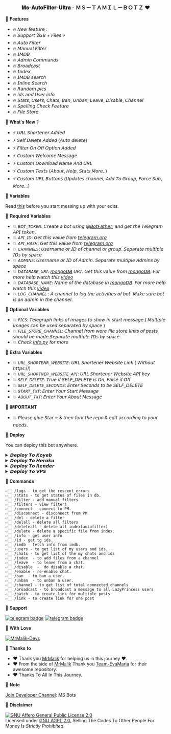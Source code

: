 <h3 align="center">
  <b> 𝐌𝐬-𝐀𝐮𝐭𝐨𝐅𝐢𝐥𝐭𝐞𝐫-𝐔𝐥𝐭𝐫𝐚 - ＭＳ－ＴＡＭＩＬ－ＢＯＴＺ ❤️</b>
</h3>


🌟 𝐅𝐞𝐚𝐭𝐮𝐫𝐞𝐬

 - 🔥 𝘕𝘦𝘸 𝘧𝘦𝘢𝘵𝘶𝘳𝘦 : 
 - 🔥 𝘚𝘶𝘱𝘱𝘰𝘳𝘵 2𝘎𝘉 + 𝘍𝘪𝘭𝘦𝘴 ⚡️ 
 - 🔥 𝘈𝘶𝘵𝘰 𝘍𝘪𝘭𝘵𝘦𝘳 
 - 🔥 𝘔𝘢𝘯𝘶𝘢𝘭 𝘍𝘪𝘭𝘵𝘦𝘳 
 - 🔥 𝘐𝘔𝘋𝘉 
 - 🔥 𝘈𝘥𝘮𝘪𝘯 𝘊𝘰𝘮𝘮𝘢𝘯𝘥𝘴 
 - 🔥 𝘉𝘳𝘰𝘢𝘥𝘤𝘢𝘴𝘵 
 - 🔥 𝘐𝘯𝘥𝘦𝘹 
 - 🔥 𝘐𝘔𝘋𝘉 𝘴𝘦𝘢𝘳𝘤𝘩 
 - 🔥 𝘐𝘯𝘭𝘪𝘯𝘦 𝘚𝘦𝘢𝘳𝘤𝘩 
 - 🔥 𝘙𝘢𝘯𝘥𝘰𝘮 𝘱𝘪𝘤𝘴 
 - 🔥 𝘪𝘥𝘴 𝘢𝘯𝘥 𝘜𝘴𝘦𝘳 𝘪𝘯𝘧𝘰 
 - 🔥 𝘚𝘵𝘢𝘵𝘴, 𝘜𝘴𝘦𝘳𝘴, 𝘊𝘩𝘢𝘵𝘴, 𝘉𝘢𝘯, 𝘜𝘯𝘣𝘢𝘯, 𝘓𝘦𝘢𝘷𝘦, 𝘋𝘪𝘴𝘢𝘣𝘭𝘦, 𝘊𝘩𝘢𝘯𝘯𝘦𝘭 
 - 🔥 𝘚𝘱𝘦𝘭𝘭𝘪𝘯𝘨 𝘊𝘩𝘦𝘤𝘬 𝘍𝘦𝘢𝘵𝘶𝘳𝘦 
 - 🔥 𝘍𝘪𝘭𝘦 𝘚𝘵𝘰𝘳𝘦

🌟 𝐖𝐡𝐚𝐭'𝐬 𝐍𝐞𝐰 ?

 - ⚡️ 𝘜𝘙𝘓 𝘚𝘩𝘰𝘳𝘵𝘦𝘯𝘦𝘳 𝘈𝘥𝘥𝘦𝘥 
 - ⚡️ 𝘚𝘦𝘭𝘧 𝘋𝘦𝘭𝘦𝘵𝘦 𝘈𝘥𝘥𝘦𝘥 (𝘈𝘶𝘵𝘰 𝘥𝘦𝘭𝘦𝘵𝘦) 
 - ⚡️ 𝘍𝘪𝘭𝘵𝘦𝘳 𝘖𝘯 𝘖𝘧𝘧 𝘖𝘱𝘵𝘪𝘰𝘯 𝘈𝘥𝘥𝘦𝘥 
 - ⚡️ 𝘊𝘶𝘴𝘵𝘰𝘮 𝘞𝘦𝘭𝘤𝘰𝘮𝘦 𝘔𝘦𝘴𝘴𝘢𝘨𝘦 
 - ⚡️ 𝘊𝘶𝘴𝘵𝘰𝘮 𝘋𝘰𝘸𝘯𝘭𝘰𝘢𝘥 𝘕𝘢𝘮𝘦 𝘈𝘯𝘥 𝘜𝘙𝘓 
 - ⚡️ 𝘊𝘶𝘴𝘵𝘰𝘮 𝘛𝘦𝘹𝘵𝘴 (𝘈𝘣𝘰𝘶𝘵, 𝘏𝘦𝘭𝘱, 𝘚𝘵𝘢𝘵𝘴,𝘔𝘰𝘳𝘦..) 
 - ⚡️ 𝘊𝘶𝘴𝘵𝘰𝘮 𝘜𝘙𝘓 𝘉𝘶𝘵𝘵𝘰𝘯𝘴 (𝘜𝘱𝘥𝘢𝘵𝘦𝘴 𝘤𝘩𝘢𝘯𝘯𝘦𝘭, 𝘈𝘥𝘥 𝘛𝘰 𝘎𝘳𝘰𝘶𝘱, 𝘍𝘰𝘳𝘤𝘦 𝘚𝘶𝘣, 𝘔𝘰𝘳𝘦...)

🌟 𝐕𝐚𝐫𝐢𝐚𝐛𝐥𝐞𝐬

Read [this](https://telegram.dog/sources_cods) before you start messing up with your edits.

🌟 𝐑𝐞𝐪𝐮𝐢𝐫𝐞𝐝 𝐕𝐚𝐫𝐢𝐚𝐛𝐥𝐞𝐬

* 💥 `𝘉𝘖𝘛_𝘛𝘖𝘒𝘌𝘕`: 𝘊𝘳𝘦𝘢𝘵𝘦 𝘢 𝘣𝘰𝘵 𝘶𝘴𝘪𝘯𝘨 [@𝘉𝘰𝘵𝘍𝘢𝘵𝘩𝘦𝘳](𝘩𝘵𝘵𝘱𝘴://𝘵𝘦𝘭𝘦𝘨𝘳𝘢𝘮.𝘥𝘰𝘨/𝘉𝘰𝘵𝘍𝘢𝘵𝘩𝘦𝘳), 𝘢𝘯𝘥 𝘨𝘦𝘵 𝘵𝘩𝘦 𝘛𝘦𝘭𝘦𝘨𝘳𝘢𝘮 𝘈𝘗𝘐 𝘵𝘰𝘬𝘦𝘯. 
* 💥 `𝘈𝘗𝘐_𝘐𝘋`: 𝘎𝘦𝘵 𝘵𝘩𝘪𝘴 𝘷𝘢𝘭𝘶𝘦 𝘧𝘳𝘰𝘮 [𝘵𝘦𝘭𝘦𝘨𝘳𝘢𝘮.𝘰𝘳𝘨](𝘩𝘵𝘵𝘱𝘴://𝘮𝘺.𝘵𝘦𝘭𝘦𝘨𝘳𝘢𝘮.𝘰𝘳𝘨/𝘢𝘱𝘱𝘴) 
* 💥 `𝘈𝘗𝘐_𝘏𝘈𝘚𝘏`: 𝘎𝘦𝘵 𝘵𝘩𝘪𝘴 𝘷𝘢𝘭𝘶𝘦 𝘧𝘳𝘰𝘮 [𝘵𝘦𝘭𝘦𝘨𝘳𝘢𝘮.𝘰𝘳𝘨](𝘩𝘵𝘵𝘱𝘴://𝘮𝘺.𝘵𝘦𝘭𝘦𝘨𝘳𝘢𝘮.𝘰𝘳𝘨/𝘢𝘱𝘱𝘴)  
* 💥 `𝘊𝘏𝘈𝘕𝘕𝘌𝘓𝘚`: 𝘜𝘴𝘦𝘳𝘯𝘢𝘮𝘦 𝘰𝘳 𝘐𝘋 𝘰𝘧 𝘤𝘩𝘢𝘯𝘯𝘦𝘭 𝘰𝘳 𝘨𝘳𝘰𝘶𝘱. 𝘚𝘦𝘱𝘢𝘳𝘢𝘵𝘦 𝘮𝘶𝘭𝘵𝘪𝘱𝘭𝘦 𝘐𝘋𝘴 𝘣𝘺 𝘴𝘱𝘢𝘤𝘦  
* 💥 `𝘈𝘋𝘔𝘐𝘕𝘚`: 𝘜𝘴𝘦𝘳𝘯𝘢𝘮𝘦 𝘰𝘳 𝘐𝘋 𝘰𝘧 𝘈𝘥𝘮𝘪𝘯. 𝘚𝘦𝘱𝘢𝘳𝘢𝘵𝘦 𝘮𝘶𝘭𝘵𝘪𝘱𝘭𝘦 𝘈𝘥𝘮𝘪𝘯𝘴 𝘣𝘺 𝘴𝘱𝘢𝘤𝘦  
* 💥 `𝘋𝘈𝘛𝘈𝘉𝘈𝘚𝘌_𝘜𝘙𝘐`: [𝘮𝘰𝘯𝘨𝘰𝘋𝘉](𝘩𝘵𝘵𝘱𝘴://𝘸𝘸𝘸.𝘮𝘰𝘯𝘨𝘰𝘥𝘣.𝘤𝘰𝘮) 𝘜𝘙𝘐. 𝘎𝘦𝘵 𝘵𝘩𝘪𝘴 𝘷𝘢𝘭𝘶𝘦 𝘧𝘳𝘰𝘮 [𝘮𝘰𝘯𝘨𝘰𝘋𝘉](𝘩𝘵𝘵𝘱𝘴://𝘸𝘸𝘸.𝘮𝘰𝘯𝘨𝘰𝘥𝘣.𝘤𝘰𝘮). 𝘍𝘰𝘳 𝘮𝘰𝘳𝘦 𝘩𝘦𝘭𝘱 𝘸𝘢𝘵𝘤𝘩 𝘵𝘩𝘪𝘴 [𝘷𝘪𝘥𝘦𝘰](𝘩𝘵𝘵𝘱𝘴://𝘺𝘰𝘶𝘵𝘶.𝘣𝘦/𝘩9𝘘𝘫𝘚𝘚𝘮𝘬5𝘵𝘸)  
* 💥 `𝘋𝘈𝘛𝘈𝘉𝘈𝘚𝘌_𝘕𝘈𝘔𝘌`: 𝘕𝘢𝘮𝘦 𝘰𝘧 𝘵𝘩𝘦 𝘥𝘢𝘵𝘢𝘣𝘢𝘴𝘦 𝘪𝘯 [𝘮𝘰𝘯𝘨𝘰𝘋𝘉](𝘩𝘵𝘵𝘱𝘴://𝘸𝘸𝘸.𝘮𝘰𝘯𝘨𝘰𝘥𝘣.𝘤𝘰𝘮). 𝘍𝘰𝘳 𝘮𝘰𝘳𝘦 𝘩𝘦𝘭𝘱 𝘸𝘢𝘵𝘤𝘩 𝘵𝘩𝘪𝘴 [𝘷𝘪𝘥𝘦𝘰](𝘩𝘵𝘵𝘱𝘴://𝘺𝘰𝘶𝘵𝘶.𝘣𝘦/𝘩9𝘘𝘫𝘚𝘚𝘮𝘬5𝘵𝘸)    
* 💥 `𝘓𝘖𝘎_𝘊𝘏𝘈𝘕𝘕𝘌𝘓` : 𝘈 𝘤𝘩𝘢𝘯𝘯𝘦𝘭 𝘵𝘰 𝘭𝘰𝘨 𝘵𝘩𝘦 𝘢𝘤𝘵𝘪𝘷𝘪𝘵𝘪𝘦𝘴 𝘰𝘧 𝘣𝘰𝘵. 𝘔𝘢𝘬𝘦 𝘴𝘶𝘳𝘦 𝘣𝘰𝘵 𝘪𝘴 𝘢𝘯 𝘢𝘥𝘮𝘪𝘯 𝘪𝘯 𝘵𝘩𝘦 𝘤𝘩𝘢𝘯𝘯𝘦𝘭.

🌟 𝐎𝐩𝐭𝐢𝐨𝐧𝐚𝐥 𝐕𝐚𝐫𝐢𝐚𝐛𝐥𝐞𝐬

* 💥 `𝘗𝘐𝘊𝘚`: 𝘛𝘦𝘭𝘦𝘨𝘳𝘢𝘱𝘩 𝘭𝘪𝘯𝘬𝘴 𝘰𝘧 𝘪𝘮𝘢𝘨𝘦𝘴 𝘵𝘰 𝘴𝘩𝘰𝘸 𝘪𝘯 𝘴𝘵𝘢𝘳𝘵 𝘮𝘦𝘴𝘴𝘢𝘨𝘦.( 𝘔𝘶𝘭𝘵𝘪𝘱𝘭𝘦 𝘪𝘮𝘢𝘨𝘦𝘴 𝘤𝘢𝘯 𝘣𝘦 𝘶𝘴𝘦𝘥 𝘴𝘦𝘱𝘢𝘳𝘢𝘵𝘦𝘥 𝘣𝘺 𝘴𝘱𝘢𝘤𝘦 )  
* 💥 `𝘍𝘐𝘓𝘌_𝘚𝘛𝘖𝘙𝘌_𝘊𝘏𝘈𝘕𝘕𝘌𝘓`: 𝘊𝘩𝘢𝘯𝘯𝘦𝘭 𝘧𝘳𝘰𝘮 𝘸𝘦𝘳𝘦 𝘧𝘪𝘭𝘦 𝘴𝘵𝘰𝘳𝘦 𝘭𝘪𝘯𝘬𝘴 𝘰𝘧 𝘱𝘰𝘴𝘵𝘴 𝘴𝘩𝘰𝘶𝘭𝘥 𝘣𝘦 𝘮𝘢𝘥𝘦.𝘚𝘦𝘱𝘢𝘳𝘢𝘵𝘦 𝘮𝘶𝘭𝘵𝘪𝘱𝘭𝘦 𝘐𝘋𝘴 𝘣𝘺 𝘴𝘱𝘢𝘤𝘦  
* 💥 𝘊𝘩𝘦𝘤𝘬 [𝘪𝘯𝘧𝘰.𝘱𝘺](𝘩𝘵𝘵𝘱𝘴://𝘨𝘪𝘵𝘩𝘶𝘣.𝘤𝘰𝘮/𝘈𝘔-𝘙𝘖𝘉𝘖𝘛𝘚/𝘈𝘥𝘷𝘈𝘯𝘶𝘳𝘢𝘨/𝘣𝘭𝘰𝘣/𝘮𝘢𝘪𝘯/𝘪𝘯𝘧𝘰.𝘱𝘺) 𝘧𝘰𝘳 𝘮𝘰𝘳𝘦

🌟 𝐄𝐱𝐭𝐫𝐚 𝐕𝐚𝐫𝐢𝐚𝐛𝐥𝐞𝐬

* 💥 `𝘜𝘙𝘓_𝘚𝘏𝘖𝘙𝘛𝘌𝘕𝘙_𝘞𝘌𝘉𝘚𝘐𝘛𝘌`: 𝘜𝘙𝘓 𝘚𝘩𝘰𝘳𝘵𝘦𝘯𝘦𝘳 𝘞𝘦𝘣𝘴𝘪𝘵𝘦 𝘓𝘪𝘯𝘬 ( 𝘞𝘪𝘵𝘩𝘰𝘶𝘵 𝘩𝘵𝘵𝘱𝘴://)  
* 💥 `𝘜𝘙𝘓_𝘚𝘏𝘖𝘙𝘛𝘕𝘌𝘙_𝘞𝘌𝘉𝘚𝘐𝘛𝘌_𝘈𝘗𝘐`: 𝘜𝘙𝘓 𝘚𝘩𝘰𝘳𝘵𝘦𝘯𝘦𝘳 𝘞𝘦𝘣𝘴𝘪𝘵𝘦 𝘈𝘗𝘐 𝘬𝘦𝘺  
* 💥 `𝘚𝘌𝘓𝘍_𝘋𝘌𝘓𝘌𝘛𝘌`: 𝘛𝘳𝘶𝘦 𝘪𝘧 𝘚𝘌𝘓𝘍_𝘋𝘌𝘓𝘌𝘛𝘌 𝘪𝘴 𝘖𝘯, 𝘍𝘢𝘭𝘴𝘦 𝘪𝘧 𝘖𝘧𝘧  
* 💥 `𝘚𝘌𝘓𝘍_𝘋𝘌𝘓𝘌𝘛𝘌_𝘚𝘌𝘊𝘖𝘕𝘋𝘚`: 𝘌𝘯𝘵𝘦𝘳 𝘚𝘦𝘤𝘰𝘯𝘥𝘴 𝘵𝘰 𝘣𝘦 𝘚𝘌𝘓𝘍_𝘋𝘌𝘓𝘌𝘛𝘌   
* 💥 `𝘚𝘛𝘈𝘙𝘛_𝘛𝘟𝘛`: 𝘌𝘯𝘵𝘦𝘳 𝘠𝘰𝘶𝘳 𝘚𝘵𝘢𝘳𝘵 𝘔𝘦𝘴𝘴𝘢𝘨𝘦  
* 💥 `𝘈𝘉𝘖𝘜𝘛_𝘛𝘟𝘛`: 𝘌𝘯𝘵𝘦𝘳 𝘠𝘰𝘶𝘳 𝘈𝘣𝘰𝘶𝘵 𝘔𝘦𝘴𝘴𝘢𝘨𝘦

🌟 𝐈𝐌𝐏𝐎𝐑𝐓𝐀𝐍𝐓

* 💥 𝘗𝘭𝘦𝘢𝘴𝘦 𝘨𝘪𝘷𝘦 𝘚𝘵𝘢𝘳 ⭐️ & 𝘵𝘩𝘦𝘯 𝘧𝘰𝘳𝘬 𝘵𝘩𝘦 𝘳𝘦𝘱𝘰 & 𝘦𝘥𝘪𝘵 𝘢𝘤𝘤𝘰𝘳𝘥𝘪𝘯𝘨 𝘵𝘰 𝘺𝘰𝘶𝘳 𝘯𝘦𝘦𝘥𝘴. 

🌟 𝐃𝐞𝐩𝐥𝐨𝐲

You can deploy this bot anywhere.

<details><summary>𝘿𝙚𝙥𝙡𝙤𝙮 𝙏𝙤 𝙆𝙤𝙮𝙚𝙗</summary>
<p>
<br>
<a target="_blank" href="https://app.koyeb.com/deploy?type=git&repository=github.com/mrmalikoffl/MsFilmFactoryV2&branch=master&name=MsFilmFactory_Bot"><img alt="Deploy to Koyeb" src="https://binbashbanana.github.io/deploy-buttons/buttons/remade/koyeb.svg"></a>
</p>
</details>

<details><summary>𝘿𝙚𝙥𝙡𝙤𝙮 𝙏𝙤 𝙃𝙚𝙧𝙤𝙠𝙪</summary>
<p>
<br>
<a href="https://heroku.com/deploy?template=https://github.com/mrmalikoffl/MsFilmFactoryV2">
  <img src="https://www.herokucdn.com/deploy/button.svg" alt="Deploy">
</a>
</p>
</details>

<details><summary>𝘿𝙚𝙥𝙡𝙤𝙮 𝙏𝙤 𝙍𝙚𝙣𝙙𝙚𝙧</summary>
<p>
<br>
<a href="https://dashboard.render.com/select-repo?type=web">
  <img src="https://render.com/images/deploy-to-render-button.svg" alt="deploy-to-render">
</a>
</p>
</details>

<details><summary>𝘿𝙚𝙥𝙡𝙤𝙮 𝙏𝙤 𝙑𝙋𝙎</summary>
<p>
<pre>
git clone https://github.com/mrmalikoffl/MsFilmFactoryV2
# Install Packages
pip3 install -U -r requirements.txt
Edit info.py with variables as given below then run bot
python3 bot.py
</pre>
</p>
</details>


🌟 𝐂𝐨𝐦𝐦𝐚𝐧𝐝𝐬
```
👉🏻 /logs - to get the rescent errors
👉🏻 /stats - to get status of files in db.
👉🏻 /filter - add manual filters
👉🏻 /filters - view filters
👉🏻 /connect - connect to PM.
👉🏻 /disconnect - disconnect from PM
👉🏻 /del - delete a filter
👉🏻 /delall - delete all filters
👉🏻 /deleteall - delete all index(autofilter)
👉🏻 /delete - delete a specific file from index.
👉🏻 /info - get user info
👉🏻 /id - get tg ids.
👉🏻 /imdb - fetch info from imdb.
👉🏻 /users - to get list of my users and ids.
👉🏻 /chats - to get list of the my chats and ids 
👉🏻 /index  - to add files from a channel
👉🏻 /leave  - to leave from a chat.
👉🏻 /disable  -  do disable a chat.
👉🏻 /enable - re-enable chat.
👉🏻 /ban  - to ban a user.
👉🏻 /unban  - to unban a user.
👉🏻 /channel - to get list of total connected channels
👉🏻 /broadcast - to broadcast a message to all LazyPrincess users
👉🏻 /batch - to create link for multiple posts
👉🏻 /link - to create link for one post
```
🌟 𝐒𝐮𝐩𝐩𝐨𝐫𝐭

[![telegram badge](https://img.shields.io/badge/Telegram-Group-30302f?style=flat&logo=telegram)](https://t.me/+n7PyxeUCLGQwMTA1)
[![telegram badge](https://img.shields.io/badge/Telegram-Developer-30302f?style=flat&logo=telegram)](https://telegram.dog/mrmalik_offl)

🌟 𝐖𝐢𝐭𝐡 𝐋𝐨𝐯𝐞

[![MrMalik-Devs](https://img.shields.io/static/v1?label=MrMalik&message=devs&color=critical)](https://telegram.dog/mrmalik_offl)


🌟 𝐓𝐡𝐚𝐧𝐤𝐬 𝐭𝐨
 
 - ❤️ Thank you [MrMalik](https://github.com/mrmalikoffl) for helping us in this journey ❤️.
 - ❤️ From the side of [MrMalik](https://github.com/mrmalikoffl) Thank you [Team-EvaMaria](https://github.com/EvamariaTG) for their awesome repository.
 - ❤️ Thanks To All In This Journey.

🌟 𝐍𝐨𝐭𝐞

[Join Developer Channel](https://t.me/+rN9QCFgIihgyZWM1): MS Bots

🌟 𝐃𝐢𝐬𝐜𝐥𝐚𝐢𝐦𝐞𝐫

[![GNU Affero General Public License 2.0](https://www.gnu.org/graphics/agplv3-155x51.png)](https://www.gnu.org/licenses/agpl-3.0.en.html#header)    
Licensed under [GNU AGPL 2.0.](https://github.com/mrmalikoffl/MsFilmFactoryV2/blob/main/LICENSE)
Selling The Codes To Other People For Money Is *Strictly Prohibited*.
